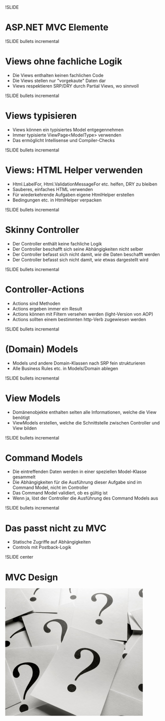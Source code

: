 !SLIDE 
# ASP.NET MVC Elemente #

!SLIDE bullets incremental
# Views ohne fachliche Logik #
* Die Views enthalten keinen fachlichen Code
* Die Views stellen nur "vorgekaute" Daten dar
* Views respektieren SRP/DRY durch Partial Views, wo sinnvoll

!SLIDE bullets incremental
# Views typisieren #
* Views können ein typisiertes Model entgegennehmen
* Immer typisierte ViewPage&lt;ModelType&gt; verwenden
* Das ermöglicht Intellisense und Compiler-Checks

!SLIDE bullets incremental
# Views: HTML Helper verwenden #
* Html.LabelFor, Html.ValidationMessageFor etc. helfen, DRY zu bleiben
* Sauberes, einfaches HTML verwenden
* Für wiederkehrende Aufgaben eigene HtmlHelper erstellen
* Bedingungen etc. in HtmlHelper verpacken

!SLIDE bullets incremental
# Skinny Controller #
* Der Controller enthält keine fachliche Logik
* Der Controller beschafft sich seine Abhängigkeiten nicht selber
* Der Controller befasst sich nicht damit, *wie* die Daten beschafft werden
* Der Controller befasst sich nicht damit, *wie* etwas dargestellt wird

!SLIDE bullets incremental
# Controller-Actions #
* Actions sind Methoden
* Actions ergeben immer ein Result
* Actions können mit Filtern versehen werden (light-Version von AOP)
* Actions sollten einem bestimmten http-Verb zugewiesen werden

!SLIDE bullets incremental
# (Domain) Models #
* Models und andere Domain-Klassen nach SRP fein strukturieren
* Alle Business Rules etc. in Models/Domain ablegen

!SLIDE bullets incremental
# View Models #
* Domänenobjekte enthalten selten alle Informationen, welche die View benötigt
* ViewModels erstellen, welche die Schnittstelle zwischen Controller und View bilden

!SLIDE bullets incremental
# Command Models #
* Die eintreffenden Daten werden in einer speziellen Model-Klasse gesammelt
* Die Abhängigkeiten für die Ausführung dieser Aufgabe sind im Command Model, nicht im Controller
* Das Command Model validiert, ob es gültig ist
* Wenn ja, löst der Controller die Ausführung des Command Models aus

!SLIDE bullets incremental
# Das passt nicht zu MVC #
* Statische Zugriffe auf Abhängigkeiten
* Controls mit Postback-Logik

!SLIDE center
# MVC Design #
![](img/questions.jpg)
